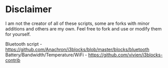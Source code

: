 Disclaimer
==========

I am not the creator of all of these scripts, some are forks with minor additions and others are my own.
Feel free to fork and use or modify  them for yourself. 



Bluetooth script - https://github.com/Anachron/i3blocks/blob/master/blocks/bluetooth
Battery/Bandwidth/Temperature/WiFi - https://github.com/vivien/i3blocks-contrib




